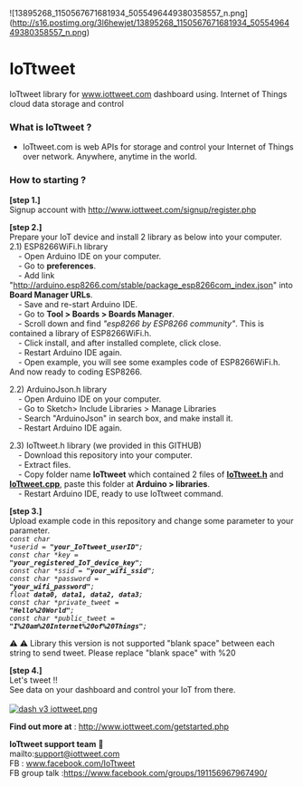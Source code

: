 ![13895268_1150567671681934_5055496449380358557_n.png]
(http://s16.postimg.org/3l6hewjet/13895268_1150567671681934_5055496449380358557_n.png)

# IoTtweet
IoTtweet library for www.iottweet.com dashboard using. Internet of Things cloud data storage and control

### What is IoTtweet ?
-  IoTtweet.com is  web APIs for storage and control your Internet of Things over network. Anywhere, anytime in the world.

### How to starting ?</br>
<b>[step 1.]</b> </br>
  Signup account with http://www.iottweet.com/signup/register.php</br>
 
<b>[step 2.]</b></br>
  Prepare  your IoT device and install  2 library as below into your computer.</br>
  2.1) ESP8266WiFi.h library</br>
&nbsp;&nbsp;&nbsp;&nbsp;- Open Arduino IDE on your computer.</br>
&nbsp;&nbsp;&nbsp;&nbsp;- Go to <b>preferences</b>.</br>
&nbsp;&nbsp;&nbsp;&nbsp;- Add link "http://arduino.esp8266.com/stable/package_esp8266com_index.json" into <b>Board Manager URLs</b>.</br>
&nbsp;&nbsp;&nbsp;&nbsp;- Save and re-start Arduino IDE.</br>
&nbsp;&nbsp;&nbsp;&nbsp;- Go to <b>Tool > Boards > Boards Manager</b>.</br>
&nbsp;&nbsp;&nbsp;&nbsp;- Scroll down and find <i>"esp8266 by ESP8266 community"</i>. This is contained a library of ESP8266WiFi.h.</br>
&nbsp;&nbsp;&nbsp;&nbsp;- Click install, and after installed complete, click close.</br>
&nbsp;&nbsp;&nbsp;&nbsp;- Restart Arduino IDE again.</br>
&nbsp;&nbsp;&nbsp;&nbsp;- Open example, you will see some examples code of ESP8266WiFi.h. And now ready to coding ESP8266.</br>

  2.2) ArduinoJson.h library</br>
&nbsp;&nbsp;&nbsp;&nbsp;- Open Arduino IDE on your computer.</br>
&nbsp;&nbsp;&nbsp;&nbsp;- Go to Sketch> Include Libraries > Manage Libraries </br>
&nbsp;&nbsp;&nbsp;&nbsp;- Search "ArduinoJson" in search box, and make install it.</br>
&nbsp;&nbsp;&nbsp;&nbsp;- Restart Arduino IDE again.</br>

  2.3) IoTtweet.h library (we provided in this GITHUB)</br>
&nbsp;&nbsp;&nbsp;&nbsp;- Download this repository into your computer.</br>
&nbsp;&nbsp;&nbsp;&nbsp;- Extract files.</br>
&nbsp;&nbsp;&nbsp;&nbsp;- Copy folder name <b>IoTtweet</b> which contained 2 files of <b><u>IoTtweet.h</u></b> and <b><u>IoTtweet.cpp</u></b>, paste this folder at <b>Arduino > libraries</b>.</br>
&nbsp;&nbsp;&nbsp;&nbsp;- Restart Arduino IDE, ready to use IoTtweet command.</br>

<b>[step 3.]</b></br>
  Upload example code in this repository and change some parameter to your parameter.</br>
<code><i>const char *userid = <b>"your_IoTtweet_userID"</b>;</i></code>          
<code><i>const char *key = <b>"your_registered_IoT_device_key"</b>;</i></code>   
<code><i>const char *ssid = <b>"your_wifi_ssid"</b>;</i></code>                    
<code><i>const char *password = <b>"your_wifi_password"</b>;</i></code>         
<code><i>float <b>data0, data1, data2, data3</b>;</i></code>                               
<code><i>const char *private_tweet = <b>"Hello%20World"</b>;</i></code>                    
<code><i>const char *public_tweet = <b>"I%20am%20Internet%20of%20Things"</b>;</i></code></br>

:warning: :warning: Library this version is not supported "blank space" between each string to send tweet.
Please replace "blank space" with %20 

<b>[step 4.]</b></br>
  Let's tweet !!</br>
  See data on your dashboard and control your IoT from there.</br></br>
[![dash v3 iottweet.png](https://s16.postimg.org/ohp5o1bh1/dash_v3_iottweet.png)](https://postimg.org/image/lnm0al9ap/)

<b>Find out more at</b> : http://www.iottweet.com/getstarted.php</br>

<b>IoTtweet support team</b> :wolf:</br>
mailto:support@iottweet.com</br>
FB : www.facebook.com/IoTtweet</br>
FB group  talk :https://www.facebook.com/groups/191156967967490/
